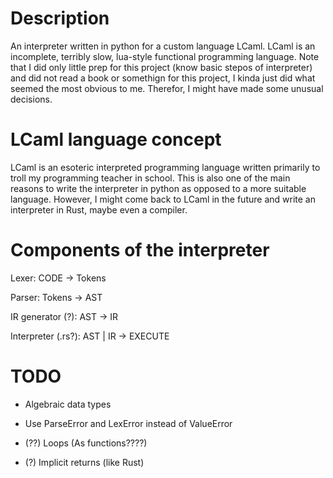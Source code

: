 # Description
An interpreter written in python for a custom language LCaml.
LCaml is an incomplete, terribly slow, lua-style functional programming language.
Note that I did only little prep for this project (know basic stepos of interpreter) and did not read a book or somethign for this project, I kinda just did what seemed the most obvious to me. Therefor, I might have made some unusual decisions.

# LCaml language concept
LCaml is an esoteric interpreted programming language written primarily to troll my programming teacher in school.
This is also one of the main reasons to write the interpreter in python as opposed to a more suitable language.
However, I might come back to LCaml in the future and write an interpreter in Rust, maybe even a compiler.

# Components of the interpreter
Lexer: CODE -> Tokens

Parser: Tokens -> AST

IR generator (?): AST -> IR

Interpreter (.rs?): AST | IR -> EXECUTE

# TODO

- Algebraic data types

- Use ParseError and LexError instead of ValueError

- (??) Loops (As functions????)
- (?) Implicit returns (like Rust)
